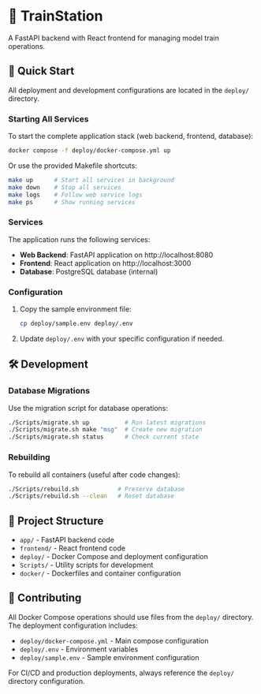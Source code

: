 # 🚂 TrainStation

A FastAPI backend with React frontend for managing model train operations.

## 🚀 Quick Start

All deployment and development configurations are located in the `deploy/` directory.

### Starting All Services

To start the complete application stack (web backend, frontend, database):

```bash
docker compose -f deploy/docker-compose.yml up
```

Or use the provided Makefile shortcuts:

```bash
make up      # Start all services in background
make down    # Stop all services  
make logs    # Follow web service logs
make ps      # Show running services
```

### Services

The application runs the following services:

- **Web Backend**: FastAPI application on http://localhost:8080
- **Frontend**: React application on http://localhost:3000  
- **Database**: PostgreSQL database (internal)

### Configuration

1. Copy the sample environment file:
   ```bash
   cp deploy/sample.env deploy/.env
   ```

2. Update `deploy/.env` with your specific configuration if needed.

## 🛠️ Development

### Database Migrations

Use the migration script for database operations:

```bash
./Scripts/migrate.sh up          # Run latest migrations
./Scripts/migrate.sh make "msg"  # Create new migration
./Scripts/migrate.sh status      # Check current state
```

### Rebuilding

To rebuild all containers (useful after code changes):

```bash
./Scripts/rebuild.sh           # Preserve database
./Scripts/rebuild.sh --clean   # Reset database
```

## 📁 Project Structure

- `app/` - FastAPI backend code
- `frontend/` - React frontend code  
- `deploy/` - Docker Compose and deployment configuration
- `Scripts/` - Utility scripts for development
- `docker/` - Dockerfiles and container configuration

## 🔧 Contributing

All Docker Compose operations should use files from the `deploy/` directory. The deployment configuration includes:

- `deploy/docker-compose.yml` - Main compose configuration
- `deploy/.env` - Environment variables
- `deploy/sample.env` - Sample environment configuration

For CI/CD and production deployments, always reference the `deploy/` directory configuration.